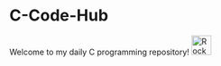 # C-Code-Hub
<p>Welcome to my daily C programming repository! <img src=Rocket.png" alt="Rocket" width="35px" height = 35px"></p>

